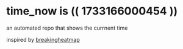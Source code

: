 # time_now is (( 1733166000454 ))

an automated repo that shows the currnent time

inspired by [breakingheatmap](https://github.com/breakingheatmap/breakingheatmap)